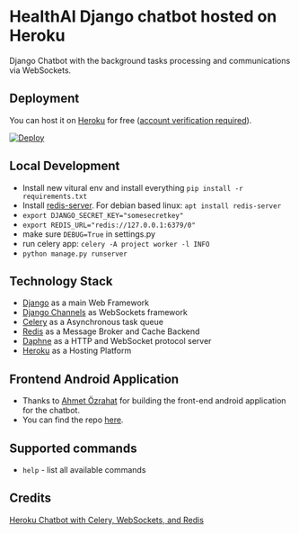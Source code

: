 # HealthAI Django chatbot hosted on Heroku

Django Chatbot with the background tasks processing and communications via WebSockets.

## Deployment
You can host it on [Heroku](https://www.heroku.com) for free ([account verification required](https://devcenter.heroku.com/articles/account-verification)).

[![Deploy](https://www.herokucdn.com/deploy/button.svg)](https://heroku.com/deploy)

## Local Development
 - Install new vitural env and install everything `pip install -r requirements.txt`
 - Install [redis-server](https://redis.io/download). For debian based linux: `apt install redis-server`
 - `export DJANGO_SECRET_KEY="somesecretkey"`
 - `export REDIS_URL="redis://127.0.0.1:6379/0"`
 - make sure `DEBUG=True` in settings.py
 - run celery app: `celery -A project worker -l INFO`
 - `python manage.py runserver`

## Technology Stack
 - [Django](https://www.djangoproject.com/) as a main Web Framework
 - [Django Channels](https://github.com/django/channels) as WebSockets framework     
 - [Celery](http://www.celeryproject.org/) as a Asynchronous task queue
 - [Redis](https://redis.io/) as a Message Broker and Cache Backend   
 - [Daphne](https://github.com/django/daphne) as a HTTP and WebSocket protocol server
 - [Heroku](https://www.heroku.com) as a Hosting Platform
 
## Frontend Android Application
 - Thanks to [Ahmet Özrahat](https://github.com/ahmetozrahat25) for building the front-end android application for the chatbot.
 - You can find the repo [here](https://github.com/ahmetozrahat25/health-ai).


## Supported commands
 - `help` - list all available commands

## Credits
[Heroku Chatbot with Celery, WebSockets, and Redis](https://itnext.io/heroku-chatbot-with-celery-websockets-and-redis-340fcd160f06)

